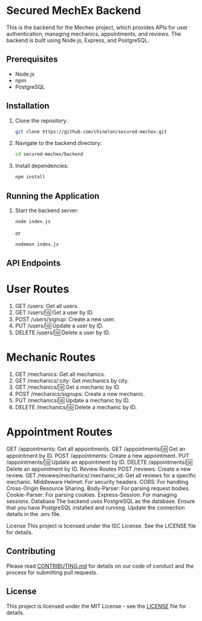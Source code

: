 # Secured MechEx Backend

This is the backend for the Mechex project, which provides APIs for user authentication, managing mechanics, appointments, and reviews. The backend is built using Node.js, Express, and PostgreSQL.

## Prerequisites

- Node.js
- npm
- PostgreSQL

## Installation

1. Clone the repository:
    ```sh
    git clone https://github.com/chinelon/secured-mechex.git
    ```
2. Navigate to the backend directory:
    ```sh
    cd secured-mechex/backend
    ```
3. Install dependencies:
    ```sh
    npm install
    ```
  
## Running the Application

1. Start the backend server:
    ```sh
    node index.js
    ```
    or
    ```sh
    nodemon index.js
    ````

## API Endpoints

# User Routes

1. GET /users: Get all users.
2. GET /users/:id: Get a user by ID.
3. POST /users/signup: Create a new user.
4. PUT /users/:id: Update a user by ID.
5. DELETE /users/:id: Delete a user by ID.

# Mechanic Routes

1. GET /mechanics: Get all mechanics.
2. GET /mechanics/:city: Get mechanics by city.
3. GET /mechanics/:id: Get a mechanic by ID.
4. POST /mechanics/signups: Create a new mechanic.
5. PUT /mechanics/:id: Update a mechanic by ID.
6. DELETE /mechanics/:id: Delete a mechanic by ID.

# Appointment Routes
GET /appointments: Get all appointments.
GET /appointments/:id: Get an appointment by ID.
POST /appointments: Create a new appointment.
PUT /appointments/:id: Update an appointment by ID.
DELETE /appointments/:id: Delete an appointment by ID.
Review Routes
POST /reviews: Create a new review.
GET /reviews/mechanics/:mechanic_id: Get all reviews for a specific mechanic.
Middleware
Helmet: For security headers.
CORS: For handling Cross-Origin Resource Sharing.
Body-Parser: For parsing request bodies.
Cookie-Parser: For parsing cookies.
Express-Session: For managing sessions.
Database
The backend uses PostgreSQL as the database. Ensure that you have PostgreSQL installed and running. Update the connection details in the .env file.

License
This project is licensed under the ISC License. See the LICENSE file for details.
## Contributing

Please read [CONTRIBUTING.md](CONTRIBUTING.md) for details on our code of conduct and the process for submitting pull requests.

## License

This project is licensed under the MIT License - see the [LICENSE](LICENSE) file for details.